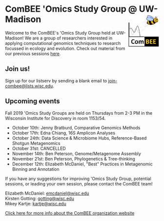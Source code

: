 # ComBEE 'Omics Study Group @ UW-Madison  <img align="right" width="100" src="img/combee-sticker.png">

Welcome to the ComBEE's 'Omics Study Group held at UW-Madison! We are a group of researchers interested in applying computational genomics techniques to research focussed in ecology and evolution. Check out material from our previous sessions [here](https://github.com/ComBEE-UW-Madison/OmicsStudyGroup).

## Join us!
Sign up for our listserv by sending a blank email to [join-combee@lists.wisc.edu](mailto:join-combee@lists.wisc.edu).

## Upcoming events
Fall 2019 'Omics Study Groups are held on Thursdays from 2-3 PM in the Wisconsin Institute for Discovery in room 1153/54. 

- October 10th: Jenny Bratburd, Comparative Genomics Methods
- October 17th: Edna Chiang, 16S Amplicon Analyses
- October 24th: Data Science & Microbiome Hubs, Reference-Based Shotgun Metagenomics
- October 31st: CANCELLED
- November 14th: Ben Peterson, Genome/Metagenome Assembly
- November 21st: Ben Peterson, Phylogenetics & Tree-thinking
- December 12th: Elizabeth McDaniel, "Best" Practices in Metagenomic Binning and Annotation

If you have any suggestions for improving 'Omics Study Group, potential sessions, or leading your own session, please contact the ComBEE team! 

Elizabeth McDaniel: emcdaniel@wisc.edu  
Kirsten Gotting: gotting@wisc.edu  
Mikey Kartje: kartje@wisc.edu  

[Click here for more info about the ComBEE organization website](https://combee-uw-madison.github.io/studyGroup/)


